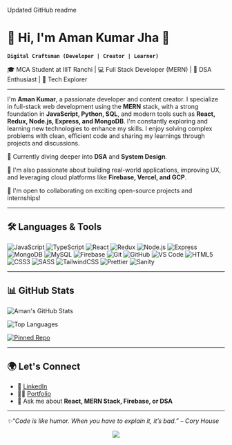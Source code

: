 Updated GitHub readme 


# 💁 Hi, I'm Aman Kumar Jha 👋

**`Digital Craftsman (Developer | Creator | Learner)`**

🎓 MCA Student at IIIT Ranchi | 💻 Full Stack Developer (MERN) | 🧠 DSA Enthusiast | 🚀 Tech Explorer

---

I'm **Aman Kumar**, a passionate developer and content creator. I specialize in full-stack web development using the **MERN** stack, with a strong foundation in **JavaScript, Python, SQL**, and modern tools such as **React, Redux, Node.js, Express, and MongoDB**. I'm constantly exploring and learning new technologies to enhance my skills. I enjoy solving complex problems with clean, efficient code and sharing my learnings through projects and discussions.

🌱 Currently diving deeper into **DSA** and **System Design**.

🔭 I'm also passionate about building real-world applications, improving UX, and leveraging cloud platforms like **Firebase, Vercel, and GCP**.

🎯 I'm open to collaborating on exciting open-source projects and internships!

---

## 🛠️ Languages & Tools

![JavaScript](https://img.shields.io/badge/-JavaScript-F7DF1E?style=flat-square\&logo=javascript\&logoColor=black)
![TypeScript](https://img.shields.io/badge/-TypeScript-007ACC?style=flat-square\&logo=typescript\&logoColor=white)
![React](https://img.shields.io/badge/-React-45b8d8?style=flat-square\&logo=react\&logoColor=white)
![Redux](https://img.shields.io/badge/-Redux-764ABC?style=flat-square\&logo=redux\&logoColor=white)
![Node.js](https://img.shields.io/badge/-Node.js-43853D?style=flat-square\&logo=node.js\&logoColor=white)
![Express](https://img.shields.io/badge/-Express-000000?style=flat-square\&logo=express\&logoColor=white)
![MongoDB](https://img.shields.io/badge/-MongoDB-4EA94B?style=flat-square\&logo=mongodb\&logoColor=white)
![MySQL](https://img.shields.io/badge/-MySQL-00758F?style=flat-square\&logo=mysql\&logoColor=white)
![Firebase](https://img.shields.io/badge/-Firebase-FFCA28?style=flat-square\&logo=firebase\&logoColor=black)
![Git](https://img.shields.io/badge/-Git-F05032?style=flat-square\&logo=git\&logoColor=white)
![GitHub](https://img.shields.io/badge/-GitHub-181717?style=flat-square\&logo=github\&logoColor=white)
![VS Code](https://img.shields.io/badge/-VS%20Code-007ACC?style=flat-square\&logo=visual-studio-code\&logoColor=white)
![HTML5](https://img.shields.io/badge/-HTML5-E34F26?style=flat-square\&logo=html5\&logoColor=white)
![CSS3](https://img.shields.io/badge/-CSS3-1572B6?style=flat-square\&logo=css3\&logoColor=white)
![SASS](https://img.shields.io/badge/-SASS-CC6699?style=flat-square\&logo=sass\&logoColor=white)
![TailwindCSS](https://img.shields.io/badge/-TailwindCSS-38B2AC?style=flat-square\&logo=tailwind-css\&logoColor=white)
![Prettier](https://img.shields.io/badge/-Prettier-F7B93E?style=flat-square\&logo=prettier\&logoColor=white)
![Sanity](https://img.shields.io/badge/-Sanity-FF3E00?style=flat-square\&logo=sanity\&logoColor=white)

---

## 📊 GitHub Stats

![Aman's GitHub Stats](https://github-readme-stats.vercel.app/api?username=jh9amn\&show_icons=true\&theme=radical)

![Top Languages](https://github-readme-stats.vercel.app/api/top-langs/?username=jh9amn\&layout=compact\&theme=radical)

[![Pinned Repo](https://github-readme-stats.vercel.app/api/pin/?username=jh9amn\&repo=github-readme-stats\&theme=radical)](https://github.com/jh9amn/github-readme-stats)

---

## 🌍 Let's Connect

* 🔗 [LinkedIn](https://www.linkedin.com/in/jh9amn/)
* 🧑‍💻 [Portfolio](https://gadget-garden.vercel.app/)
* 💬 Ask me about **React, MERN Stack, Firebase, or DSA**

---

*✨“Code is like humor. When you have to explain it, it’s bad.” – Cory House*

<div align="center">
  <img src="https://capsule-render.vercel.app/api?type=waving&color=gradient&height=120&section=footer"/>
</div>
